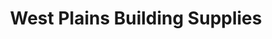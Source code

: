 ---
title: "West Plains Building Supplies"
url: /spokane/west-plains-building-supplies/
shop: trade
---
